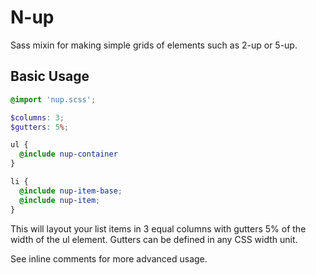 N-up
===

Sass mixin for making simple grids of elements such as 2-up or 5-up.

## Basic Usage

``` scss
@import 'nup.scss';

$columns: 3;
$gutters: 5%;

ul {
  @include nup-container
}

li {
  @include nup-item-base;
  @include nup-item;
}
```

This will layout your list items in 3 equal columns with gutters 5% of the width of the ul element.  Gutters can be defined in any CSS width unit.

See inline comments for more advanced usage.
